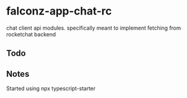 # falconz-app-chat-rc

chat client api modules. specifically meant to implement fetching from rocketchat backend

## Todo

## Notes

Started using npx typescript-starter
